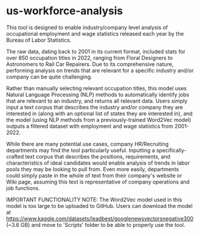 # us-workforce-analysis

This tool is designed to enable industry/company level analysis of occupational employment and wage statistics released each year by the Bureau of Labor Statistics.

The raw data, dating back to 2001 in its current format, included stats for over 850 occupation titles in 2022, ranging from Floral Designers to Astronomers to Rail Car Repairers. Due to its comprehensive nature, performing analysis on trends that are relevant for a specific industry and/or company can be quite challenging. 

Rather than manually selecting relevant occupation titles, this model uses Natural Language Processing (NLP) methods to automatically identify jobs that are relevant to an industry, and returns all relevant data. Users simply input a text corpus that describes the industry and/or company they are interested in (along with an optional list of states they are interested in), and the model (using NLP methods from a previously-trained Word2Vec model) outputs a filtered dataset with employment and wage statistics from 2001-2022. 

While there are many potential use cases, company HR/Recruiting departments may find the tool particularly useful. Inputting a specifically-crafted text corpus that describes the positions, requirements, and characteristics of ideal candidates would enable analysis of trends in labor pools they may be looking to pull from. Even more easily, departments could simply paste in the whole of text from their company's website or Wiki page, assuming this text is representative of company operations and job functions. 

IMPORTANT FUNCTIONALITY NOTE: The Word2Vec model used in this model is too large to be uploaded to GitHub. Users can download the model at https://www.kaggle.com/datasets/leadbest/googlenewsvectorsnegative300 (~3.6 GB) and move to 'Scripts' folder to be able to properly use the tool.